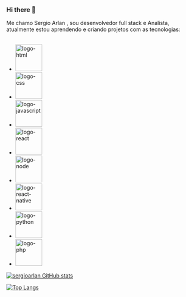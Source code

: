### Hi there 👋
Me chamo Sergio Arlan , sou desenvolvedor full stack e Analista, atualmente estou aprendendo e criando projetos com as tecnologias:
<br/>
<br/>
- <img left="80px"  width="70px" src="https://img.shields.io/badge/HTML5-E34F26?style=for-the-badge&logo=html5&logoColor=white" alt="logo-html">
- <img left="80px" width="70px" src="https://img.shields.io/badge/CSS3-1572B6?style=for-the-badge&logo=css3&logoColor=white" alt="logo-css">
- <img   width="70px" src="https://img.shields.io/badge/JavaScript-323330?style=for-the-badge&logo=javascript&logoColor=F7DF1E" alt="logo-javascript">
- <img  width="70px" src="https://img.shields.io/badge/React-20232A?style=for-the-badge&logo=react&logoColor=61DAFB" alt="logo-react">
- <img  width="70px" src="https://img.shields.io/badge/Node.js-43853D?style=for-the-badge&logo=node.js&logoColor=white" alt="logo-node">
- <img  width="70px" src="https://img.shields.io/badge/React_Native-20232A?style=for-the-badge&logo=react&logoColor=61DAFB" alt="logo-react-native">
- <img   width="70px" src="https://img.shields.io/badge/Python-14354C?style=for-the-badge&logo=python&logoColor=white" alt="logo-python">
- <img width="70px" src="https://img.shields.io/badge/PHP-777BB4?style=for-the-badge&logo=php&logoColor=white"  alt="logo-php">

[![sergioarlan GitHub stats](https://github-readme-stats.vercel.app/api?username=sergio-arlan)](https://github.com/anuraghazra/github-readme-stats)

[![Top Langs](https://github-readme-stats.vercel.app/api/top-langs/?username=anuraghazra&layout=pie)](https://github.com/anuraghazra/github-readme-stats)
